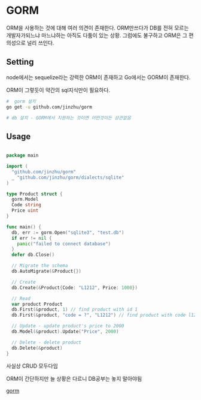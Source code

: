 # GORM
ORM을 사용하는 것에 대해 여러 의견이 존재한다.
ORM만쓰다가 DB를 전혀 모르는 개발자가되느냐 마느냐하는 아직도 다툼이 있는 상황.
그럼에도 불구하고 ORM은 그 편의성으로 널리 쓰인다.

## Setting
node에서는 sequelize라는 강력한 ORM이 존재하고 Go에서는 GORM이 존재한다.

ORM이 그렇듯이 약간의 sql지식만이 필요하다.

```bash
#  gorm 설치
go get -u github.com/jinzhu/gorm

# db 설치 - GORM에서 지원하는 것이면 어떤것이든 상관없음
```

## Usage
```go

package main

import (
  "github.com/jinzhu/gorm"
  _ "github.com/jinzhu/gorm/dialects/sqlite"
)

type Product struct {
  gorm.Model
  Code string
  Price uint
}

func main() {
  db, err := gorm.Open("sqlite3", "test.db")
  if err != nil {
    panic("failed to connect database")
  }
  defer db.Close()

  // Migrate the schema
  db.AutoMigrate(&Product{})

  // Create
  db.Create(&Product{Code: "L1212", Price: 1000})

  // Read
  var product Product
  db.First(&product, 1) // find product with id 1
  db.First(&product, "code = ?", "L1212") // find product with code l1212

  // Update - update product's price to 2000
  db.Model(&product).Update("Price", 2000)

  // Delete - delete product
  db.Delete(&product)
}
```

사실상 CRUD 모두다임

ORM이 간단하지만 늘 상황은 다르니 DB공부는 놓지 말아야됨

[gorm](https://gorm.io/)
